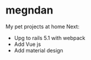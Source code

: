 # megndan

My pet projects at home
Next:
* Upg to rails 5.1 with webpack
* Add Vue js
* Add material design

